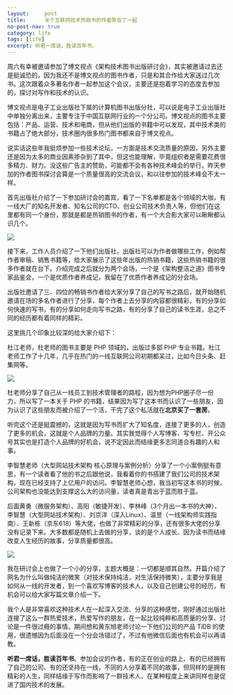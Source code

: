 ```yaml
---
layout:     post
title:      半个互联网技术热销书的作者聚在了一起
no-post-nav: true
category: life
tags: [life]
excerpt: 听君一席话，胜读百年书。
---
```


周六有幸被邀请参加了博文视点《架构技术图书出版研讨会》，其实被邀请过去还是挺诚恐的，因为我还不是博文视点的图书作者，只是和其合作给大家送过几次书。这次跟着众多著名作者一起参加这个会议，主要还是抱着学习的态度去参加的，探讨对写作和技术的认识。

博文视点是电子工业出版社下属的计算机图书出版分社，可以说是电子工业出版社中单独分离出来，主要专注于中国互联网行业的一个分公司。博文视点的图书主要包括：产品、运营、技术和电商，但从他们出版的书籍中可以发现，其中技术类的书籍占了绝大部分，技术圈内很多热门图书都来自于博文视点。

说实话这些年我挺烦参加一些技术论坛，一方面是技术交流质量的原因，另外主要还是因为太多的商业因素掺杂到了其中，但这也能理解，毕竟组织者是需要花费很多精力、财力。没这些广告主的赞助，可能都不会有各种技术峰会的举行。昨天参加的作者图书探讨会算是一个质量很高的交流会议，和以往参加的技术峰会不太一样。

首先出版社介绍了一下参加研讨会的嘉宾，看了一下名单都是各个领域的大咖，有一线大厂的知名开发者、知名公司的CTO、创业公司技术负责人等，但他们在这里都有同一个身份，那就是都是热销图书的作者，有一个大合影大家可以瞅瞅都认识几个。

![](https://785721099.github.io/assets/images/2018/life/meet.png)

接下来，工作人员介绍了一下他们出版社，出版社可以为作者做哪些工作，例如帮作者审稿、销售书籍等，给大家展示了这些年出版的热销书籍，这些热销书籍的很多作者就在台下。介绍完成之后就分为两个会场，一个是《架构整洁之道》图书专家品鉴会，一个是优质作者养成记，我留在了优质作者养成记的分会场。

出版社邀请了三、四位的畅销书作者给大家分享了自己的写书之路后，就开始随机邀请在场的多名作者进行了分享，每个作者上去分享的内容都很精彩，有的分享如何快速的写书，有的分享如何走向写书之路，有的分享了自己的读书生涯，总之不同的经历都有着同样的精彩。

这里挑几个印象比较深的给大家介绍下：

杜江老师，杜老师的图书主要是 PHP 领域的，出版过多部 PHP 专业书籍。杜江老师工作了十几年，几乎在热门的一线互联网公司初期都呆过，比如今日头条、赶集网等。

![](https://785721099.github.io/assets/images/2018/life/du.png)

杜老师分享了自己从一线员工到技术管理者的路程，因为想为PHP圈子尽一份力，所以写了一本关于 PHP 的书籍，结果因为写了这本书而认识了一些朋友，因为认识了这些朋友而被介绍了一个活，干完了这个私活就在**北京买了一套房**。

听完这个还是挺震撼的，这就是因为写书而扩大了知名度，连接了更多的人，创造了更多的机会，这就是个人品牌的力量。其实我觉得个人写博客、写专栏、开公众号其实也是打造个人品牌的好机会，说不定因此而结缘更多志同道合有趣的人和事。

李智慧老师（大型网站技术架构 核心原理与案例分析）分享了一个小案例挺有意思，有一个读者看了他的书之后跟他说，我看着你的书搭建了我们公司的技术架构，现在已经支持了上亿用户的访问。李智慧老师心想，我当初写这本书的时候，公司架构也没能达到支撑这么大的访问量，读者真是青出于蓝而胜于蓝。

后面黄勇（微服务架构）、高阳（敏捷开发）、李林峰（3个月出一本书的大神）、李智慧（大型网站技术架构）、刘京洋（深入Linux）、温昱（一线架构师实践指南）、王新栋（京东618）等大佬，也做了非常精彩的分享，还有很多大佬的分享没有记录下来。大多数都是随机上去做的分享，谈的是个人成长、因为读书而结缘改变人生经历的故事，分享质量都很高。

![](https://785721099.github.io/assets/images/2018/life/huang.png)

我在研讨会上也做了一个小的分享，主题大概是：一切都是顺其自然。开篇介绍了网名为什么叫做纯洁的微笑（对技术保持纯洁，对生活保持微笑），主要分享我是如何从一线的开发者，到一个喜欢写博客的技术人，以及自己创建公号的经历，有机会可以给大家写篇文章介绍一下。

我个人是非常喜欢这种技术人在一起深入交流、分享的这种感觉，刚好通过出版社连接了这么一群热爱技术，热爱写作的朋友，在一起比较纯粹和高质量的分享、讨论是一件很过瘾的事情。期间想和黄东旭老师讨论一下他们公司的产品 TiDB 的使用，很遗憾因为后面没在一个分会场错过了，不过有他微信后面也有机会可以再请教。

**听君一席话，胜读百年书**。参加会议的作者，有的正在创业的路上、有的已经拥有了自己的公司、有的还坚持在一线，不同的人分享着不同的故事，但同样的是拥有精彩的人生，同样结缘于写作而影响了一群技术人，在某种程度上来讲同样也是促进了国内技术的发展。